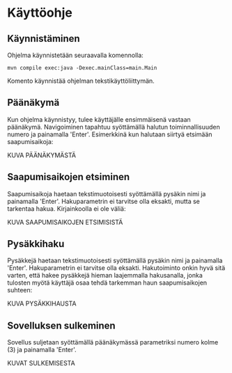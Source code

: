 # Käyttöohje

## Käynnistäminen

Ohjelma käynnistetään seuraavalla komennolla:

```
mvn compile exec:java -Dexec.mainClass=main.Main
```

Komento käynnistää ohjelman tekstikäyttöliittymän.

## Päänäkymä

Kun ohjelma käynnistyy, tulee käyttäjälle ensimmäisenä vastaan päänäkymä. Navigoiminen tapahtuu syöttämällä halutun toiminnallisuuden numero ja painamalla 'Enter'. Esimerkkinä kun halutaan siirtyä etsimään saapumisaikoja:

KUVA PÄÄNÄKYMÄSTÄ

## Saapumisaikojen etsiminen

Saapumisaikoja haetaan tekstimuotoisesti syöttämällä pysäkin nimi ja painamalla 'Enter'. Hakuparametrin ei tarvitse olla eksakti, mutta se tarkentaa hakua. Kirjainkoolla ei ole väliä:

KUVA SAAPUMISAIKOJEN ETSIMISISTÄ 

## Pysäkkihaku

Pysäkkejä haetaan tekstimuotoisesti syöttämällä pysäkin nimi ja painamalla 'Enter'. Hakuparametrin ei tarvitse olla eksakti. Hakutoiminto onkin hyvä sitä varten, että hakee pysäkkejä hieman laajemmalla hakusanalla, jonka tulosten myötä käyttäjä osaa tehdä tarkemman haun saapumisaikojen suhteen:

KUVA PYSÄKKIHAUSTA  


## Sovelluksen sulkeminen

Sovellus suljetaan syöttämällä päänäkymässä parametriksi numero kolme (3) ja painamalla 'Enter'.

KUVAT SULKEMISESTA


